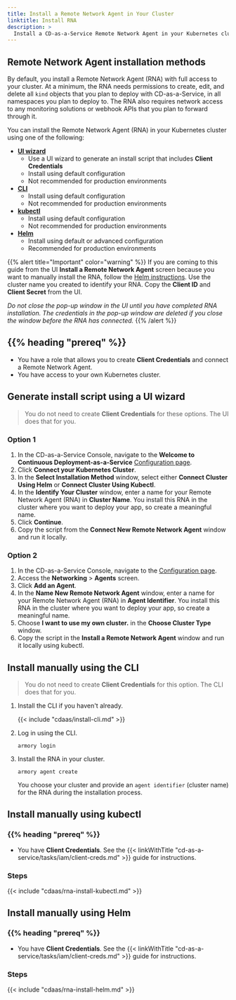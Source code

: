 ```yaml
---
title: Install a Remote Network Agent in Your Cluster
linktitle: Install RNA
description: >
  Install a CD-as-a-Service Remote Network Agent in your Kubernetes cluster.
---
```


<!-- The CDaaS UI links to this page. Do not change the title. -->

## Remote Network Agent installation methods

By default, you install a Remote Network Agent (RNA) with full access to your cluster. At a minimum, the RNA needs permissions to create, edit, and delete all `kind` objects that you plan to deploy with CD-as-a-Service, in all namespaces you plan to deploy to. The RNA also requires network access to any monitoring solutions or webhook APIs that you plan to forward through it.

You can install the Remote Network Agent (RNA) in your Kubernetes cluster using one of the following:

* [**UI wizard**](#generate-install-script-using-a-ui-wizard)
  * Use a UI wizard to generate an install script that includes **Client Credentials** 
  * Install using default configuration
  * Not recommended for production environments
* [**CLI**](#install-manually-using-the-cli)
  * Install using default configuration
  * Not recommended for production environments
* [**kubectl**](#install-manually-using-kubectl)
  * Install using default configuration
  * Not recommended for production environments
* [**Helm**](#install-manually-using-helm)
  * Install using default or advanced configuration
  * Recommended for production environments

{{% alert title="Important" color="warning" %}}
If you are coming to this guide from the UI **Install a Remote Network Agent** screen because you want to manually install the RNA, follow the [Helm instructions](#install-using-helm). Use the cluster name you created to identify your RNA. Copy the **Client ID** and **Client Secret** from the UI.

_Do not close the pop-up window in the UI until you have completed RNA installation. The credentials in the pop-up window are deleted if you close the window before the RNA has connected._
{{% /alert %}}

## {{% heading "prereq" %}}

* You have a role that allows you to create **Client Credentials** and connect a Remote Network Agent.
* You have access to your own Kubernetes cluster.

## Generate install script using a UI wizard

>You do not need to create **Client Credentials** for these options. The UI does that for you.

### Option 1

1. In the CD-as-a-Service Console, navigate to the **Welcome to Continuous Deployment-as-a-Service** [Configuration page](https://console.cloud.armory.io/configuration).
1. Click **Connect your Kubernetes Cluster**.
1. In the **Select Installation Method** window, select either **Connect Cluster Using Helm** or **Connect Cluster Using Kubectl**.
1. In the **Identify Your Cluster** window, enter a name for your Remote Network Agent (RNA) in **Cluster Name**. You install this RNA in the cluster where you want to deploy your app, so create a meaningful name.
1. Click **Continue**.
1. Copy the script from the **Connect New Remote Network Agent** window and run it locally.

### Option 2

1. In the CD-as-a-Service Console, navigate to the [Configuration page](https://console.cloud.armory.io/configuration).
1. Access the **Networking** > **Agents** screen.
1. Click **Add an Agent**.
1. In the **Name New Remote Network Agent** window, enter a name for your Remote Network Agent (RNA) in **Agent Identifier**. You install this RNA in the cluster where you want to deploy your app, so create a meaningful name.
1. Choose **I want to use my own cluster.** in the **Choose Cluster Type** window.
1. Copy the script in the **Install a Remote Network Agent** window and run it locally using kubectl.

## Install manually using the CLI

>You do not need to create **Client Credentials** for this option. The CLI does that for you.

1. Install the CLI if you haven't already.

   {{< include "cdaas/install-cli.md" >}}

1. Log in using the CLI.

   ```shell
   armory login
   ``` 

1. Install the RNA in your cluster.

   ```shell
   armory agent create
   ```

   You choose your cluster and provide an `agent identifier` (cluster name) for the RNA during the installation process.

## Install manually using kubectl

### {{% heading "prereq" %}}

* You have **Client Credentials**. See the {{< linkWithTitle "cd-as-a-service/tasks/iam/client-creds.md" >}} guide for instructions.

### Steps

{{< include "cdaas/rna-install-kubectl.md" >}}

## Install manually using Helm

### {{% heading "prereq" %}}

* You have **Client Credentials**. See the {{< linkWithTitle "cd-as-a-service/tasks/iam/client-creds.md" >}} guide for instructions.

### Steps

{{< include "cdaas/rna-install-helm.md" >}}